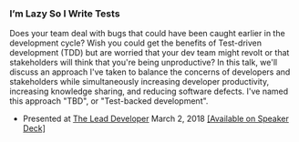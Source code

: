 ### I’m Lazy So I Write Tests

Does your team deal with bugs that could have been caught earlier in the development cycle? Wish you could get the benefits of Test-driven development (TDD) but are worried that your dev team might revolt or that stakeholders will think that you're being unproductive? In this talk, we'll discuss an approach I've taken to balance the concerns of developers and stakeholders while simultaneously increasing developer productivity, increasing knowledge sharing, and reducing software defects. I've named this approach "TBD", or "Test-backed development".

- Presented at [The Lead Developer](https://austin2018.theleaddeveloper.com/talks) March 2, 2018 [[Available on Speaker Deck]](https://speakerdeck.com/devwiththehair/im-lazy-so-i-write-tests)

